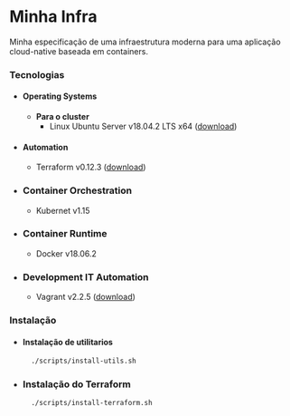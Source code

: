 # Minha Infra

Minha especificação de uma infraestrutura moderna para uma aplicação cloud-native baseada em containers.

### Tecnologias

- #### Operating Systems

  - **Para o cluster**
    - Linux Ubuntu Server v18.04.2 LTS x64 ([download](http://mirror.ufca.edu.br/mirror/ubuntu-releases/18.04.2/ubuntu-18.04.2-live-server-amd64.iso))

- #### Automation

  - Terraform v0.12.3 ([download](https://releases.hashicorp.com/terraform/0.12.3/terraform_0.12.3_linux_amd64.zip)) 

- ### Container Orchestration

  - Kubernet v1.15

- ### Container Runtime

  - Docker v18.06.2

- ### Development IT Automation

  - Vagrant v2.2.5 ([download](https://www.vagrantup.com/intro/getting-started/install.html))

### Instalação

- #### Instalação de utilitarios

    ```sh
      ./scripts/install-utils.sh  
    ```

- ### Instalação do Terraform

    ```sh
      ./scripts/install-terraform.sh  
    ```